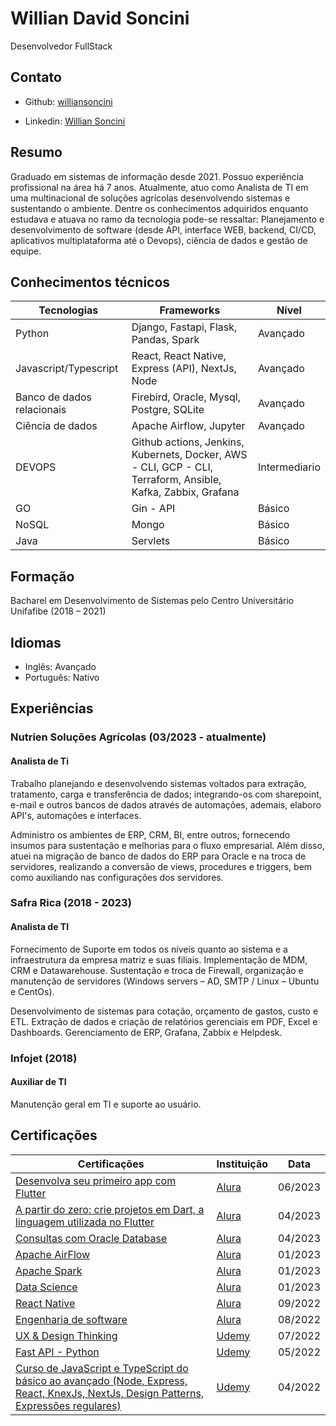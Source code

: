 # Willian David Soncini

Desenvolvedor FullStack

## Contato

- Github: [williansoncini](https://github.com/williansoncini) 

- Linkedin: [Willian Soncini](https://www.linkedin.com/in/willian-soncini-783b18160/) 

## Resumo

Graduado em sistemas de informação desde 2021. Possuo experiência profissional na área há 7 anos. Atualmente, atuo como Analista de TI em uma multinacional de soluções agrícolas desenvolvendo sistemas e sustentando o ambiente. Dentre os conhecimentos adquiridos enquanto estudava e atuava no ramo da tecnologia pode-se ressaltar: Planejamento e desenvolvimento de software (desde API, interface WEB, backend, CI/CD, aplicativos multiplataforma até o Devops), ciência de dados e gestão de equipe. 

## Conhecimentos técnicos

| Tecnologias | Frameworks | Nível |
| -------- | -------- | -------- |
| Python  | Django, Fastapi, Flask, Pandas, Spark  | Avançado  |
| Javascript/Typescript  | React, React Native, Express (API), NextJs, Node | Avançado |
| Banco de dados relacionais  | Firebird, Oracle, Mysql, Postgre, SQLite  | Avançado |
| Ciência de dados  | Apache Airflow, Jupyter  | Avançado  |
| DEVOPS  | Github actions, Jenkins, Kubernets, Docker, AWS - CLI, GCP - CLI, Terraform, Ansible, Kafka, Zabbix, Grafana  | Intermediario |
| GO  | Gin - API  | Básico  |
| NoSQL  | Mongo  | Básico  |
| Java | Servlets | Básico |

## Formação

Bacharel em Desenvolvimento de Sistemas pelo Centro Universitário Unifafibe (2018 – 2021)

## Idiomas

- Inglês: Avançado
- Português: Nativo

## Experiências 

### Nutrien Soluções Agrícolas (03/2023 - atualmente)

#### Analista de Ti

Trabalho planejando e desenvolvendo sistemas voltados para extração, tratamento, carga e transferência de dados; integrando-os com sharepoint, e-mail e outros bancos de dados através de automações, ademais, elaboro API's, automações e interfaces. 

Administro os ambientes de ERP, CRM, BI, entre outros; fornecendo insumos para sustentação e melhorias para o fluxo empresarial. Além disso, atuei na migração de banco de dados do ERP para Oracle e na troca de servidores, realizando a conversão de views, procedures e triggers, bem como auxiliando nas configurações dos servidores. 

### Safra Rica (2018 - 2023)

#### Analista de TI

Fornecimento de Suporte em todos os níveis quanto ao sistema e a infraestrutura da empresa matriz e suas filiais. Implementação de MDM, CRM e Datawarehouse. Sustentação e troca de Firewall, organização e manutenção de servidores (Windows servers – AD, SMTP / Linux – Ubuntu e CentOs). 

Desenvolvimento de sistemas para cotação, orçamento de gastos, custo e ETL. Extração de dados e criação de relatórios gerenciais em PDF, Excel e Dashboards. Gerenciamento de ERP, Grafana, Zabbix e Helpdesk.

### Infojet (2018)

#### Auxiliar de TI

Manutenção geral em TI e suporte ao usuário.

## Certificações

| Certificações | Instituição | Data |
| -------- | -------- | -------- |
| [Desenvolva seu primeiro app com Flutter](https://cursos.alura.com.br/degree/certificate/a75a04bf-ee91-49dd-a7e3-b0221dd39f5b?lang=pt_BR) | [Alura](https://www.alura.com.br/) | 06/2023 |
| [A partir do zero: crie projetos em Dart, a linguagem utilizada no Flutter](https://cursos.alura.com.br/degree/certificate/5e5f036b-e8f3-43d7-981f-c3ce8f327e77?lang=pt_BR) | [Alura](https://www.alura.com.br/) | 04/2023 |
| [Consultas com Oracle Database](https://cursos.alura.com.br/degree/certificate/7484db61-0009-49d3-842b-9688d9e1456e?lang=pt_BR) | [Alura](https://www.alura.com.br/) | 04/2023 |
| [Apache AirFlow](https://cursos.alura.com.br/degree/certificate/19c040ef-f512-4043-af9e-de4a15f7ae85) | [Alura](https://www.alura.com.br/) | 01/2023 |
| [Apache Spark](https://cursos.alura.com.br/degree/certificate/a377c759-ae61-4ff8-8bc7-ef51248673e9) | [Alura](https://www.alura.com.br/) | 01/2023 |
| [Data Science](https://cursos.alura.com.br/degree/certificate/1203c550-2c37-45d9-9946-693bb3861312) | [Alura](https://www.alura.com.br/) | 01/2023 |
| [React Native](https://cursos.alura.com.br/degree/certificate/e7145c95-7bce-4f49-97f2-b5b9861328d0) | [Alura](https://www.alura.com.br/) | 09/2022 |
| [Engenharia de software](https://cursos.alura.com.br/degree/certificate/5ae17ce2-0671-4c6d-a6b8-85d11649fc2b) | [Alura](https://www.alura.com.br/) | 08/2022 |
| [UX & Design Thinking](https://www.udemy.com/certificate/UC-c2b61adf-f942-49ce-8536-12c51a5868ea/) | [Udemy](https://www.udemy.com/) | 07/2022 |
| [Fast API - Python](https://www.udemy.com/certificate/UC-08ef708a-74e6-4091-9d52-f33459f6b0fd/) | [Udemy](https://www.udemy.com/) | 05/2022 |
| [Curso de JavaScript e TypeScript do básico ao avançado (Node, Express, React, KnexJs, NextJs, Design Patterns, Expressões regulares)](https://www.udemy.com/certificate/UC-e5668631-a6e7-437f-9f41-230236dda2c1/) | [Udemy](https://www.udemy.com/) | 04/2022 |





